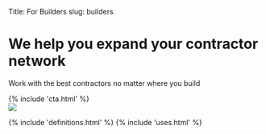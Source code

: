 Title: For Builders
slug: builders

<div class="pt-24">
  <div class="container px-3 mx-auto flex flex-wrap flex-col md:flex-row items-center">
    <!--Left Col-->
    <div class="flex flex-col w-full md:w-2/5 justify-center items-start text-center md:text-left text-slate-700 lg:pr-5">
      <p class="uppercase tracking-loose w-full"></p>
      <h1 class="my-4 text-5xl font-bold leading-tight">
        We help you expand your contractor network
      </h1>
      <p class="leading-normal text-2xl mb-8">
      Work with the best contractors no matter where you build
      </p>
      {% include 'cta.html' %}
    </div>
    <!--Right Col-->
    <div class="w-full md:w-3/5 py-6 text-center">
      <img class="w-full md:w-4/5 z-50 lg:p-20" src="/theme/images/for_builders.png" />
    </div>
  </div>
</div>

{% include 'definitions.html' %}
{% include 'uses.html' %}
